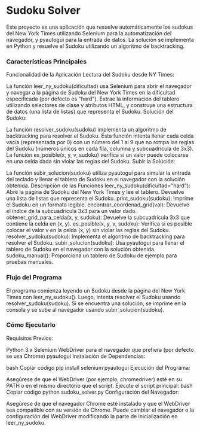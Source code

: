 # Sudoku Solver
Este proyecto es una aplicación que resuelve automáticamente los sudokus del New York Times utilizando Selenium para la automatización del navegador, y pyautogui para la entrada de datos. La solución se implementa en Python y resuelve el Sudoku utilizando un algoritmo de backtracking.

### Características Principales
Funcionalidad de la Aplicación
Lectura del Sudoku desde NY Times:

La función leer_ny_sudoku(dificultad) usa Selenium para abrir el navegador y navegar a la página de Sudoku del New York Times en la dificultad especificada (por defecto es "hard").
Extrae la información del tablero utilizando selectores de clase y atributos HTML, y construye una estructura de datos (una lista de listas) que representa el Sudoku.
Solución del Sudoku:

La función resolver_sudoku(sudoku) implementa un algoritmo de backtracking para resolver el Sudoku. Esta función intenta llenar cada celda vacía (representada por 0) con un número del 1 al 9 que no rompa las reglas del Sudoku (números únicos en cada fila, columna y subcuadrícula de 3x3).
La función es_posible(x, y, v, sudoku) verifica si un valor puede colocarse en una celda dada sin violar las reglas del Sudoku.
Subir la Solución:

La función subir_solucion(sudoku) utiliza pyautogui para simular la entrada del teclado y llenar el tablero de Sudoku en el navegador con la solución obtenida.
Descripción de las Funciones
leer_ny_sudoku(dificultad="hard"): Abre la página de Sudoku del New York Times y lee el tablero. Devuelve una lista de listas que representa el Sudoku.
print_sudoku(sudoku): Imprime el Sudoku en un formato legible.
encontrar_coordenad_grid(val): Devuelve el índice de la subcuadrícula 3x3 para un valor dado.
obtener_grid_para_celda(x, y, sudoku): Devuelve la subcuadrícula 3x3 que contiene la celda en (x, y).
es_posible(x, y, v, sudoku): Verifica si es posible colocar el valor v en la celda (x, y) sin violar las reglas del Sudoku.
resolver_sudoku(sudoku): Implementa el algoritmo de backtracking para resolver el Sudoku.
subir_solucion(sudoku): Usa pyautogui para llenar el tablero de Sudoku en el navegador con la solución obtenida.
sudoku_manual(): Proporciona un tablero de Sudoku de ejemplo para pruebas manuales.
### Flujo del Programa
El programa comienza leyendo un Sudoku desde la página del New York Times con leer_ny_sudoku().
Luego, intenta resolver el Sudoku usando resolver_sudoku(sudoku).
Si se encuentra una solución, se imprime en la consola y se sube al navegador usando subir_solucion(sudoku).
### Cómo Ejecutarlo
Requisitos Previos:

Python 3.x
Selenium
WebDriver para el navegador que prefiera (por defecto se usa Chrome)
pyautogui
Instalación de Dependencias:

bash
Copiar código
pip install selenium pyautogui
Ejecución del Programa:

Asegúrese de que el WebDriver (por ejemplo, chromedriver) esté en su PATH o en el mismo directorio que el script.
Ejecute el script principal:
bash
Copiar código
python sudoku_solver.py
Configuración del Navegador:

Asegúrese de que el navegador Chrome esté instalado y que el WebDriver sea compatible con su versión de Chrome.
Puede cambiar el navegador o la configuración del WebDriver modificando la parte de inicialización en leer_ny_sudoku.
